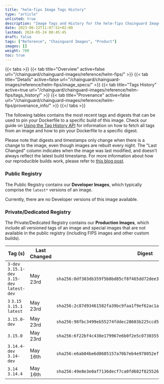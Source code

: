 ```yaml
---
title: "helm-fips Image Tags History"
type: "article"
unlisted: true
description: "Image Tags and History for the helm-fips Chainguard Image"
date: 2023-06-22T11:07:52+02:00
lastmod: 2024-05-24 00:45:45
draft: false
tags: ["Reference", "Chainguard Images", "Product"]
images: []
weight: 700
toc: true
---
```


{{< tabs >}}
{{< tab title="Overview" active=false url="/chainguard/chainguard-images/reference/helm-fips/" >}}
{{< tab title="Details" active=false url="/chainguard/chainguard-images/reference/helm-fips/image_specs/" >}}
{{< tab title="Tags History" active=true url="/chainguard/chainguard-images/reference/helm-fips/tags_history/" >}}
{{< tab title="Provenance" active=false url="/chainguard/chainguard-images/reference/helm-fips/provenance_info/" >}}
{{</ tabs >}}

The following tables contains the most recent tags and digests that can be used to pin your Dockerfile to a specific build of this image. Check our guide on [Using the Tag History API](/chainguard/chainguard-images/using-the-tag-history-api/) for information on how to fetch all tags from an image and how to pin your Dockerfile to a specific digest.

Please note that digests and timestamps only change when there is a change to the image, even though images are rebuilt every night. The "Last Changed" column indicates when the image was last modified, and doesn't always reflect the latest build timestamp. For more information about how our reproducible builds work, please refer to [this blog post](https://www.chainguard.dev/unchained/reproducing-chainguards-reproducible-image-builds).

### Public Registry
The Public Registry contains our **Developer Images**, which typically comprise the `latest*` versions of an image.

Currently, there are no Developer versions of this image available.

### Private/Dedicated Registry
The Private/Dedicated Registry contains our **Production Images**, which include all versioned tags of an image and special images that are not available in the public registry (including FIPS images and other custom builds).

| Tag (s)                                       | Last Changed | Digest                                                                    |
|-----------------------------------------------|--------------|---------------------------------------------------------------------------|
|  `3-dev` `3.15.1-dev` `3.15-dev` `latest-dev` | May 23rd     | `sha256:0df303db359f5b0bd85cf8f465dd72dee37265765830c45621f8cd673608bf63` |
|  `3` `3.15` `3.15.1` `latest`                 | May 23rd     | `sha256:2c87d93461582fa39bc9faa1f9ef62ac1a5e77209fce64f73ddb6dbba38cf6f9` |
|  `3.15.0-dev`                                 | May 23rd     | `sha256:98fbc3499eb55274fddec28603b225ccd5246a7a2a33b70ee6ffa2124371ca9c` |
|  `3.15.0`                                     | May 23rd     | `sha256:6f22bf4c438e179967e6b0f2e5c07303555db381bb4761b2f32aa9a30589c4bb` |
|  `3.14.4-dev` `3.14-dev`                      | May 16th     | `sha256:e6ab04be6d8685157a70b7eb4e978052ef304bcdae9da4737b40b964a3d55a24` |
|  `3.14` `3.14.4`                              | May 16th     | `sha256:49e8e3e0af7136decf7ca0fd682f825526e6ba20fef72308bc435ad715a37231` |

